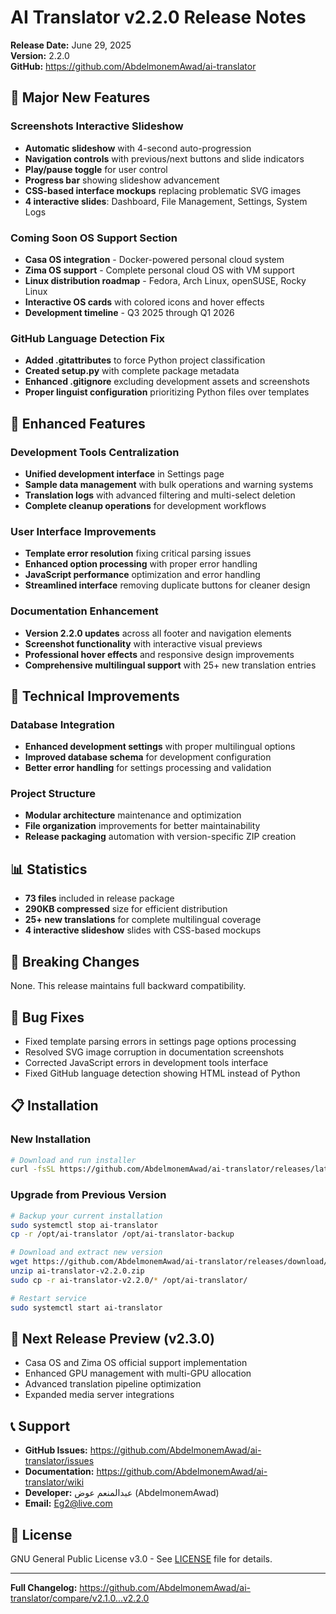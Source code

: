 # AI Translator v2.2.0 Release Notes

**Release Date:** June 29, 2025  
**Version:** 2.2.0  
**GitHub:** https://github.com/AbdelmonemAwad/ai-translator

## 🚀 Major New Features

### Screenshots Interactive Slideshow
- **Automatic slideshow** with 4-second auto-progression
- **Navigation controls** with previous/next buttons and slide indicators
- **Play/pause toggle** for user control
- **Progress bar** showing slideshow advancement
- **CSS-based interface mockups** replacing problematic SVG images
- **4 interactive slides**: Dashboard, File Management, Settings, System Logs

### Coming Soon OS Support Section
- **Casa OS integration** - Docker-powered personal cloud system
- **Zima OS support** - Complete personal cloud OS with VM support
- **Linux distribution roadmap** - Fedora, Arch Linux, openSUSE, Rocky Linux
- **Interactive OS cards** with colored icons and hover effects
- **Development timeline** - Q3 2025 through Q1 2026

### GitHub Language Detection Fix
- **Added .gitattributes** to force Python project classification
- **Created setup.py** with complete package metadata
- **Enhanced .gitignore** excluding development assets and screenshots
- **Proper linguist configuration** prioritizing Python files over templates

## 🎯 Enhanced Features

### Development Tools Centralization
- **Unified development interface** in Settings page
- **Sample data management** with bulk operations and warning systems
- **Translation logs** with advanced filtering and multi-select deletion
- **Complete cleanup operations** for development workflows

### User Interface Improvements
- **Template error resolution** fixing critical parsing issues
- **Enhanced option processing** with proper error handling
- **JavaScript performance** optimization and error handling
- **Streamlined interface** removing duplicate buttons for cleaner design

### Documentation Enhancement
- **Version 2.2.0 updates** across all footer and navigation elements
- **Screenshot functionality** with interactive visual previews
- **Professional hover effects** and responsive design improvements
- **Comprehensive multilingual support** with 25+ new translation entries

## 🔧 Technical Improvements

### Database Integration
- **Enhanced development settings** with proper multilingual options
- **Improved database schema** for development configuration
- **Better error handling** for settings processing and validation

### Project Structure
- **Modular architecture** maintenance and optimization
- **File organization** improvements for better maintainability
- **Release packaging** automation with version-specific ZIP creation

## 📊 Statistics

- **73 files** included in release package
- **290KB compressed** size for efficient distribution
- **25+ new translations** for complete multilingual coverage
- **4 interactive slideshow** slides with CSS-based mockups

## 🔄 Breaking Changes

None. This release maintains full backward compatibility.

## 🐛 Bug Fixes

- Fixed template parsing errors in settings page options processing
- Resolved SVG image corruption in documentation screenshots
- Corrected JavaScript errors in development tools interface
- Fixed GitHub language detection showing HTML instead of Python

## 📋 Installation

### New Installation
```bash
# Download and run installer
curl -fsSL https://github.com/AbdelmonemAwad/ai-translator/releases/latest/download/install.sh | sudo bash
```

### Upgrade from Previous Version
```bash
# Backup your current installation
sudo systemctl stop ai-translator
cp -r /opt/ai-translator /opt/ai-translator-backup

# Download and extract new version
wget https://github.com/AbdelmonemAwad/ai-translator/releases/download/v2.2.0/ai-translator-v2.2.0.zip
unzip ai-translator-v2.2.0.zip
sudo cp -r ai-translator-v2.2.0/* /opt/ai-translator/

# Restart service
sudo systemctl start ai-translator
```

## 🎯 Next Release Preview (v2.3.0)

- Casa OS and Zima OS official support implementation
- Enhanced GPU management with multi-GPU allocation
- Advanced translation pipeline optimization
- Expanded media server integrations

## 📞 Support

- **GitHub Issues:** https://github.com/AbdelmonemAwad/ai-translator/issues
- **Documentation:** https://github.com/AbdelmonemAwad/ai-translator/wiki
- **Developer:** عبدالمنعم عوض (AbdelmonemAwad)
- **Email:** Eg2@live.com

## 📄 License

GNU General Public License v3.0 - See [LICENSE](LICENSE) file for details.

---

**Full Changelog:** https://github.com/AbdelmonemAwad/ai-translator/compare/v2.1.0...v2.2.0